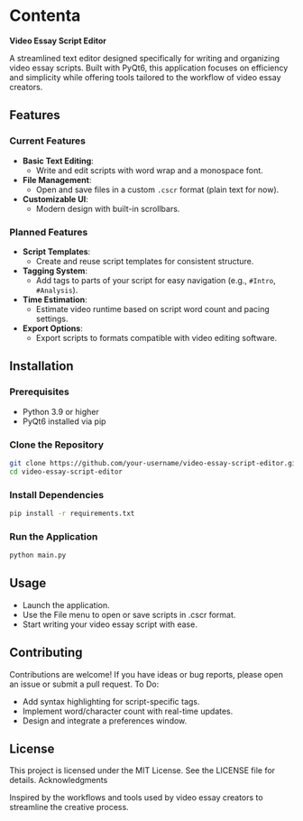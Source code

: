 # Contenta
**Video Essay Script Editor**

A streamlined text editor designed specifically for writing and organizing video essay scripts. Built with PyQt6, this application focuses on efficiency and simplicity while offering tools tailored to the workflow of video essay creators.

## Features

### Current Features
- **Basic Text Editing**: 
  - Write and edit scripts with word wrap and a monospace font.
- **File Management**:
  - Open and save files in a custom `.cscr` format (plain text for now).
- **Customizable UI**:
  - Modern design with built-in scrollbars.

### Planned Features
- **Script Templates**:
  - Create and reuse script templates for consistent structure.
- **Tagging System**:
  - Add tags to parts of your script for easy navigation (e.g., `#Intro`, `#Analysis`).
- **Time Estimation**:
  - Estimate video runtime based on script word count and pacing settings.
- **Export Options**:
  - Export scripts to formats compatible with video editing software.

## Installation

### Prerequisites
- Python 3.9 or higher
- PyQt6 installed via pip

### Clone the Repository
```bash
git clone https://github.com/your-username/video-essay-script-editor.git
cd video-essay-script-editor
```

### Install Dependencies

```bash
pip install -r requirements.txt
```
### Run the Application
```bash
python main.py
```

## Usage
- Launch the application.
- Use the File menu to open or save scripts in .cscr format.
- Start writing your video essay script with ease.

## Contributing

Contributions are welcome! If you have ideas or bug reports, please open an issue or submit a pull request.
To Do:

- Add syntax highlighting for script-specific tags.
- Implement word/character count with real-time updates.
- Design and integrate a preferences window.

## License

This project is licensed under the MIT License. See the LICENSE file for details.
Acknowledgments

Inspired by the workflows and tools used by video essay creators to streamline the creative process.


